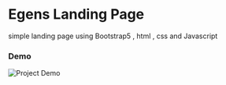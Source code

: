 # Egens Landing Page
simple landing page using Bootstrap5  , html , css and Javascript



### Demo
![Project Demo](screenshot.png)
